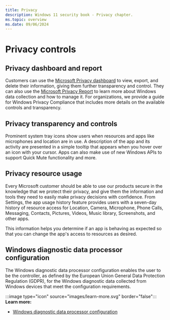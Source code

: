 ```yaml
---
title: Privacy
description: Windows 11 security book - Privacy chapter.
ms.topic: overview
ms.date: 09/06/2024
---
```


# Privacy controls

## Privacy dashboard and report

Customers can use the [Microsoft Privacy dashboard](https://account.microsoft.com/privacy) to view, export, and delete their information, giving them further transparency and control. They can also use the [Microsoft Privacy Report](https://privacy.microsoft.com/privacy-report) to learn more about Windows data collection and how to manage it. For organizations, we provide a guide for Windows Privacy Compliance that includes more details on the available controls and transparency.

## Privacy transparency and controls

Prominent system tray icons show users when resources and apps like microphones and location are in use. A description of the app and its activity are presented in a simple tooltip that appears when you hover over an icon with your cursor. Apps can also make use of new Windows APIs to support Quick Mute functionality and more.

## Privacy resource usage

Every Microsoft customer should be able to use our products secure in the knowledge that we protect their privacy, and give them the information and tools they need to easily make privacy decisions with confidence. From Settings, the app usage history feature provides users with a seven-day history of resource access for Location, Camera, Microphone, Phone Calls, Messaging, Contacts, Pictures, Videos, Music library, Screenshots, and other apps.

This information helps you determine if an app is behaving as expected so that you can change the app's access to resources as desired.

## Windows diagnostic data processor configuration

The Windows diagnostic data processor configuration enables the user to be the controller, as defined by the European Union General Data Protection Regulation (GDPR), for the Windows diagnostic data collected from Windows devices that meet the configuration requirements.

:::image type="icon" source="images/learn-more.svg" border="false"::: **Learn more:**

- [Windows diagnostic data processor configuration](/windows/privacy/configure-windows-diagnostic-data-in-your-organization#enable-windows-diagnostic-data-processor-configuration)
